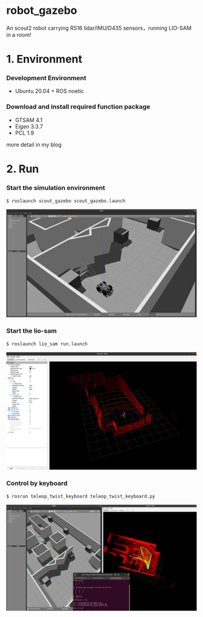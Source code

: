 # robot_gazebo
An scout2 robot carrying RS16 lidar/IMU/D435 sensors，running LIO-SAM in a room!

# 1. Environment 

### Development Environment

* Ubuntu 20.04 + ROS noetic

### Download and install required function package

* GTSAM 4.1
* Eigen 3.3.7
* PCL 1.9

more detail in my blog 

# 2. Run

###  Start the simulation environment

```sh
$ roslaunch scout_gazebo scout_gazebo.launch
```

![gazebo](/png/gazebo.png)

### Start the lio-sam

```sh
$ roslaunch lio_sam run.launch
```

![rviz](/png/rviz.png)

### Control by keyboard

```sh
$ rosrun teleop_twist_keyboard teleop_twist_keyboard.py
```

![mapping](/png/mapping.png)